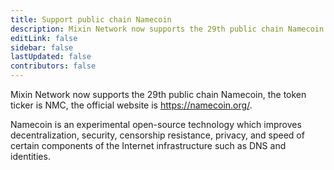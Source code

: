 ```yaml
---
title: Support public chain Namecoin
description: Mixin Network now supports the 29th public chain Namecoin.
editLink: false
sidebar: false
lastUpdated: false
contributors: false
---
```


Mixin Network now supports the 29th public chain Namecoin, the token ticker is NMC, the official website is https://namecoin.org/.

Namecoin is an experimental open-source technology which improves decentralization, security, censorship resistance, privacy, and speed of certain components of the Internet infrastructure such as DNS and identities.